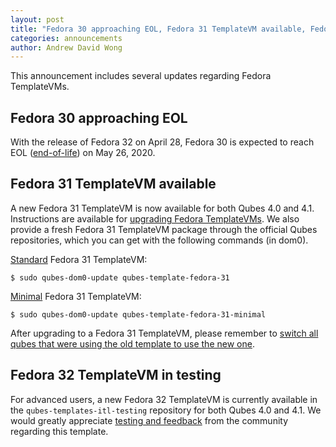 ```yaml
---
layout: post
title: "Fedora 30 approaching EOL, Fedora 31 TemplateVM available, Fedora 32 TemplateVM in testing"
categories: announcements
author: Andrew David Wong
---
```


This announcement includes several updates regarding Fedora TemplateVMs.

## Fedora 30 approaching EOL

With the release of Fedora 32 on April 28, Fedora 30 is expected to
reach EOL ([end-of-life]) on May 26, 2020.

## Fedora 31 TemplateVM available

A new Fedora 31 TemplateVM is now available for both Qubes 4.0 and 4.1.
Instructions are available for [upgrading Fedora TemplateVMs].  We also
provide a fresh Fedora 31 TemplateVM package through the official Qubes
repositories, which you can get with the following commands (in dom0).

[Standard] Fedora 31 TemplateVM:

    $ sudo qubes-dom0-update qubes-template-fedora-31

[Minimal] Fedora 31 TemplateVM:

    $ sudo qubes-dom0-update qubes-template-fedora-31-minimal

After upgrading to a Fedora 31 TemplateVM, please remember to [switch all
qubes that were using the old template to use the new one][switching].

## Fedora 32 TemplateVM in testing

For advanced users, a new Fedora 32 TemplateVM is currently available in
the `qubes-templates-itl-testing` repository for both Qubes 4.0 and 4.1.
We would greatly appreciate [testing and feedback] from the community
regarding this template.


[end-of-life]: https://fedoraproject.org/wiki/End_of_life
[upgrading Fedora TemplateVMs]: /doc/templates/fedora/in-place-upgrade/
[Standard]: /doc/templates/fedora/
[Minimal]: /doc/templates/minimal/
[switching]: https://qubes-doc-rst.readthedocs.io/en/latest/user/templates/templates.html#switching
[testing and feedback]: https://qubes-doc-rst.readthedocs.io/en/latest/user/downloading-installing-upgrading/testing.html#providing-feedback
